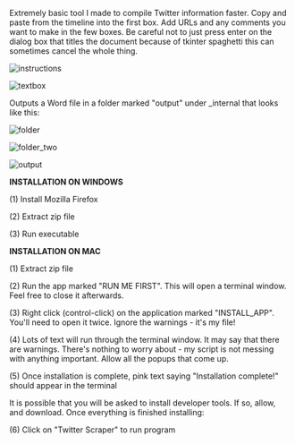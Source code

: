 Extremely basic tool I made to compile Twitter information faster. Copy and paste from the timeline into the first box. Add URLs and any comments you want to make in the few boxes. Be careful not to just press enter on the dialog box that titles the document because of tkinter spaghetti this can sometimes cancel the whole thing.

![instructions](https://i.imgur.com/UqXUyUB.png)

![textbox](https://i.imgur.com/OWJo7kx.png)

Outputs a Word file in a folder marked "output" under _internal that looks like this:

![folder](https://i.imgur.com/yE9FzOX.png)

![folder_two](https://i.imgur.com/Ajz05cO.png)

![output](https://i.imgur.com/ESNyGvC.png)

__INSTALLATION ON WINDOWS__

(1) Install Mozilla Firefox

(2) Extract zip file

(3) Run executable

__INSTALLATION ON MAC__

(1)  Extract zip file

(2) Run the app marked "RUN ME FIRST". This will open a terminal window. Feel free to close it afterwards.

(3) Right click (control-click) on the application marked "INSTALL_APP". You'll need to open it twice. Ignore the warnings - it's my file!

(4) Lots of text will run through the terminal window. It may say that there are warnings. There's nothing to worry about - my script is not messing with anything important. Allow all the popups that come up. 

(5) Once installation is complete, pink text saying "Installation complete!" should appear in the terminal

It is possible that you will be asked to install developer tools. If so, allow, and download. Once everything is finished installing:

(6) Click on "Twitter Scraper" to run program 
